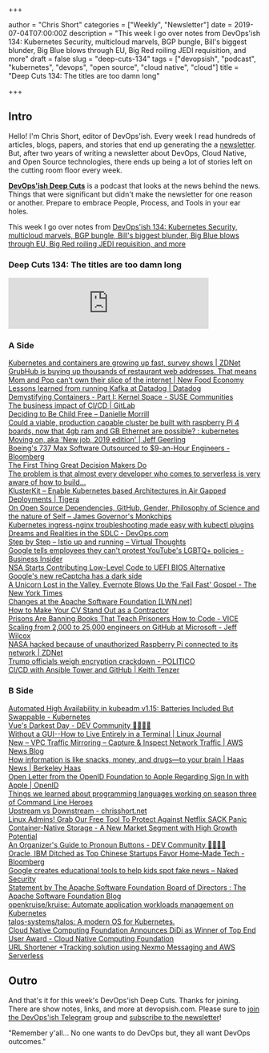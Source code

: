 +++

author = "Chris Short"
categories = ["Weekly", "Newsletter"]
date = 2019-07-04T07:00:00Z
description = "This week I go over notes from DevOps'ish 134: Kubernetes Security, multicloud marvels, BGP bungle, Bill's biggest blunder, Big Blue blows through EU, Big Red roiling JEDI requisition, and more"
draft = false
slug = "deep-cuts-134"
tags = ["devopsish", "podcast", "kubernetes", "devops", "open source", "cloud native", "cloud"]
title = "Deep Cuts 134: The titles are too damn long"

+++

## Intro

Hello! I'm Chris Short, editor of DevOps'ish. Every week I read hundreds of articles, blogs, papers, and stories that end up generating the a [newsletter](/). But, after two years of writing a newsletter about DevOps, Cloud Native, and Open Source technologies, there ends up being a lot of stories left on the cutting room floor every week.

[**DevOps'ish Deep Cuts**](/deep-cuts/) is a podcast that looks at the news behind the news. Things that were significant but didn't make the newsletter for one reason or another. Prepare to embrace People, Process, and Tools in your ear holes.

This week I go over notes from [DevOps'ish 134: Kubernetes Security, multicloud marvels, BGP bungle, Bill's biggest blunder, Big Blue blows through EU, Big Red roiling JEDI requisition, and more](/134/)

### Deep Cuts 134: The titles are too damn long

<iframe src="https://anchor.fm/devopsish/embed/episodes/134-The-titles-are-too-damn-long-e4hdvl" height="102px" width="400px" frameborder="0" scrolling="no"></iframe>

### A Side

[Kubernetes and containers are growing up fast, survey shows | ZDNet](https://www.zdnet.com/article/kubernetes-and-containers-are-growing-up-fast-survey-shows/)  
[GrubHub is buying up thousands of restaurant web addresses. That means Mom and Pop can't own their slice of the internet | New Food Economy](https://newfoodeconomy.org/grubhub-domain-purchases-thousands-shadow-sites/)  
[Lessons learned from running Kafka at Datadog | Datadog](https://www.datadoghq.com/blog/kafka-at-datadog/)  
[Demystifying Containers - Part I: Kernel Space - SUSE Communities](https://www.suse.com/c/demystifying-containers-part-i-kernel-space/)  
[The business impact of CI/CD | GitLab](https://about.gitlab.com/2019/06/21/business-impact-ci-cd/)  
[Deciding to Be Child Free – Danielle Morrill](http://www.daniellemorrill.com/2019/06/deciding-to-be-child-free/)  
[Could a viable, production capable cluster be built with raspberry Pi 4 boards, now that 4gb ram and GB Ethernet are possible? : kubernetes](https://www.reddit.com/r/kubernetes/comments/c4oz03/could_a_viable_production_capable_cluster_be/)  
[Moving on, aka 'New job, 2019 edition' | Jeff Geerling](https://www.jeffgeerling.com/blog/2019/moving-on-aka-new-job-2019-edition)  
[Boeing's 737 Max Software Outsourced to $9-an-Hour Engineers - Bloomberg](https://www.bloomberg.com/news/articles/2019-06-28/boeing-s-737-max-software-outsourced-to-9-an-hour-engineers)  
[The First Thing Great Decision Makers Do](https://hbr.org/2019/06/the-first-thing-great-decision-makers-do)  
[The problem is that almost every developer who comes to serverless is very aware of how to build…](https://medium.com/@PaulDJohnston/the-problem-is-that-almost-every-developer-who-comes-to-serverless-is-very-aware-of-how-to-build-836e3c4b0b81)  
[KlusterKit – Enable Kubernetes based Architectures in Air Gapped Deployments | Tigera](https://www.tigera.io/blog/klusterkit-enable-kubernetes-based-architectures-in-air-gapped-deployments/)  
[On Open Source Dependencies, GitHub, Gender, Philosophy of Science and the nature of Self – James Governor's Monkchips](https://redmonk.com/jgovernor/2019/06/24/on-open-source-dependencies-github-gender-philosophy-of-science-and-the-nature-of-self/)  
[Kubernetes ingress-nginx troubleshooting made easy with kubectl plugins](https://itnext.io/kubernetes-ingress-nginx-troubleshooting-made-easy-with-kubectl-plugins-dbc8fdff35fd)  
[Dreams and Realities in the SDLC - DevOps.com](https://devops.com/dreams-and-realities-in-the-sdlc/)  
[Step by Step – Istio up and running – Virtual Thoughts](https://www.virtualthoughts.co.uk/2019/06/23/step-by-step-istio-up-and-running/)  
[Google tells employees they can't protest YouTube's LGBTQ+ policies - Business Insider](https://www.businessinsider.com/google-warns-employees-about-protesting-youtubes-lgbtq-policies-2019-6)  
[NSA Starts Contributing Low-Level Code to UEFI BIOS Alternative](https://www.tomshardware.com/news/nsa-contributes-low-level-stm-coreboot,39704.html)  
[Google's new reCaptcha has a dark side](https://www.fastcompany.com/90369697/googles-new-recaptcha-has-a-dark-side)  
[A Unicorn Lost in the Valley, Evernote Blows Up the ‘Fail Fast' Gospel - The New York Times](https://www.nytimes.com/2019/06/28/business/evernote-what-happened.html)  
[Changes at the Apache Software Foundation [LWN.net]](https://lwn.net/Articles/791973/)  
[How to Make Your CV Stand Out as a Contractor](https://www.thirdrepublic.com/blog/cv-stand-out-contractor)  
[Prisons Are Banning Books That Teach Prisoners How to Code - VICE](https://www.vice.com/en_us/article/xwnkj3/prisons-are-banning-books-that-teach-prisoners-how-to-code)  
[Scaling from 2,000 to 25,000 engineers on GitHub at Microsoft - Jeff Wilcox](https://jeffwilcox.blog/2019/06/scaling-25k/)  
[NASA hacked because of unauthorized Raspberry Pi connected to its network | ZDNet](https://www.zdnet.com/article/nasa-hacked-because-of-unauthorized-raspberry-pi-connected-to-its-network/)  
[Trump officials weigh encryption crackdown - POLITICO](https://www.politico.com/story/2019/06/27/trump-officials-weigh-encryption-crackdown-1385306)  
[CI/CD with Ansible Tower and GitHub | Keith Tenzer](https://keithtenzer.com/2019/06/24/ci-cd-with-ansible-tower-and-github/)  

### B Side

[Automated High Availability in kubeadm v1.15: Batteries Included But Swappable - Kubernetes](https://kubernetes.io/blog/2019/06/24/automated-high-availability-in-kubeadm-v1.15-batteries-included-but-swappable/)  
[Vue's Darkest Day - DEV Community 👩‍💻👨‍💻](https://dev.to/danielelkington/vue-s-darkest-day-3fgh)  
[Without a GUI--How to Live Entirely in a Terminal | Linux Journal](https://www.linuxjournal.com/content/without-gui-how-live-entirely-terminal)  
[New – VPC Traffic Mirroring – Capture & Inspect Network Traffic | AWS News Blog](https://aws.amazon.com/blogs/aws/new-vpc-traffic-mirroring/)  
[How information is like snacks, money, and drugs—to your brain | Haas News | Berkeley Haas](https://newsroom.haas.berkeley.edu/how-information-is-like-snacks-money-and-drugs-to-your-brain/)  
[Open Letter from the OpenID Foundation to Apple Regarding Sign In with Apple | OpenID](https://openid.net/2019/06/27/open-letter-from-the-openid-foundation-to-apple-regarding-sign-in-with-apple/)  
[Things we learned about programming languages working on season three of Command Line Heroes](https://www.redhat.com/en/blog/things-we-learned-about-programming-languages-working-season-three-command-line-heroes)  
[Upstream vs Downstream - chrisshort.net](https://chrisshort.net/upstream-vs-downstream/)  
[Linux Admins! Grab Our Free Tool To Protect Against Netflix SACK Panic](https://www.sentinelone.com/blog/grab-our-free-tool-linux-sack-panic/)  
[Container-Native Storage - A New Market Segment with High Growth Potential](https://www.forbes.com/sites/janakirammsv/2019/06/27/container-native-storage-a-new-market-segment-with-high-growth-potential/#60e5ce1b6a53)  
[An Organizer's Guide to Pronoun Buttons - DEV Community 👩‍💻👨‍💻](https://dev.to/sublimemarch/an-organizers-guide-to-pronoun-buttons-afb)  
[Oracle, IBM Ditched as Top Chinese Startups Favor Home-Made Tech - Bloomberg](https://www.bloomberg.com/news/articles/2019-06-24/china-s-biggest-startups-ditch-oracle-ibm-for-home-made-tech)  
[Google creates educational tools to help kids spot fake news – Naked Security](https://nakedsecurity.sophos.com/2019/06/26/google-launches-educational-tools-to-help-kids-spot-fake-news/)  
[Statement by The Apache Software Foundation Board of Directors : The Apache Software Foundation Blog](https://blogs.apache.org/foundation/entry/statement-by-the-apache-software1)  
[openkruise/kruise: Automate application workloads management on Kubernetes](https://github.com/openkruise/kruise)  
[talos-systems/talos: A modern OS for Kubernetes.](https://github.com/talos-systems/talos)  
[Cloud Native Computing Foundation Announces DiDi as Winner of Top End User Award - Cloud Native Computing Foundation](https://www.cncf.io/announcement/2019/06/24/cloud-native-computing-foundation-announces-didi-as-winner-of-top-end-user-award/)  
[URL Shortener +Tracking solution using Nexmo Messaging and AWS Serverless](https://medium.com/@enrico.portolan/url-shortener-tracking-solution-using-nexmo-messaging-and-aws-serverless-610b499a7f33)  

## Outro

And that's it for this week's DevOps'ish Deep Cuts. Thanks for joining. There are show notes, links, and more at devopsish.com. Please sure to [join the DevOps'ish Telegram](https://t.me/devopsish) group and  [subscribe to the newsletter](https://devopsish.com/subscribe/)!

"Remember y'all... No one wants to do DevOps but, they all want DevOps outcomes."
